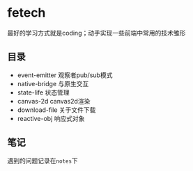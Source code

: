 # fetech

最好的学习方式就是coding；动手实现一些前端中常用的技术雏形

## 目录

* event-emitter 观察者pub/sub模式
* native-bridge 与原生交互
* state-life 状态管理
* canvas-2d canvas2d渲染
* download-file 关于文件下载
* reactive-obj 响应式对象


## 笔记

遇到的问题记录在`notes`下